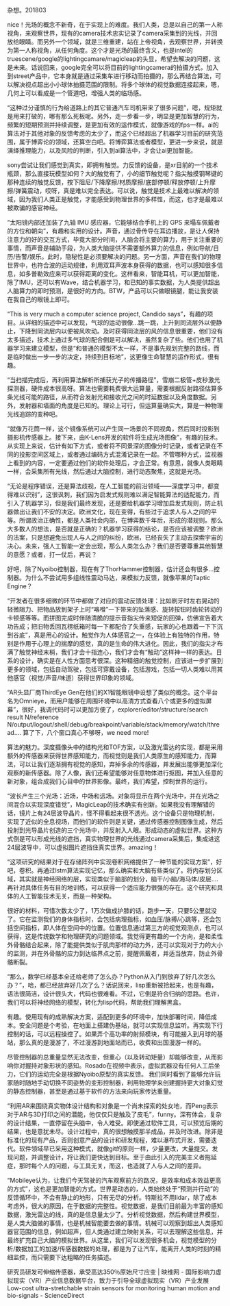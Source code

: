 

杂想。201803


nice！光场的概念不新奇，在于实现上的难度。我们人类，总是以自己的第一人称视角，来观察世界，现有的camera技术忠实记录了camera采集到的光线，并回放给眼睛。而另外一个领域，就是三维重建，站在上帝视角，去观察世界，并转换为第一人称视角，从任何角度。这个才是光场的最终含义，也是intel的truescene/google的lightingcamare/magicleap的头显，希望去解决的问题，这是未来。话说回来，google完全可以将目前的lightingcamera的拍摄方式，加入到street产品中，它本身就是通过采集车进行移动而拍摄的，那么再结合算法，可以解决视点超出小小球体拍摄范围的限制。将多个球体的视觉数据连接起来，嗯，几何上可以看成是一个管道吧，增强人类的临场感。





“这种过分谨慎的行为给道路上的其它普通汽车司机带来了很多问题”，嗯，规矩就是用来打破的，哪有那么死板呢。另外，走一步看一步，明显是更加智慧的行为，频繁的短期预测并持续调整，是更加有效的运作模式，就像游戏的fps一样。ai的算法对于其他对象的反馈考虑的太少了，而这个已经超出了机器学习目前的研究范围，属于博弈论的领域，还算空白吧。将博弈算法或者模型，更进一步来说，就是演绎推理能力，以及风险的判断，引入到ai算法中，才会让ai更加智能。




sony尝试让我们感觉到真实，即拥有触觉。力反馈的设备，是xr目前的一个技术瓶颈，那么直接玩模型如何？大的触觉有了，小的细节触觉呢？指尖触摸钢琴键的那种连续的触觉反馈，按下阻尼/下降摩擦/材质摩擦/底部停顿/释放停顿/上升摩擦/弹簧震动，哎呀，真是难以完全表达。可以说，触觉是技术上最难以解决的领域，因为我们人类正是触觉，才能感受到物理世界的多样性，而这，也才是最难以被欺骗的感官神经。




“太阳镜内部还加装了九轴 IMU 感应器，它能够结合手机上的 GPS 来塌车佩戴者的方位和朝向”，有趣和实用的设计。声音，通过骨传导在耳边播放，是让人保持注意力的好的交互方式，毕竟大部分时间，人脑会将主要的算力，用于关注重要的事情，而声音是辅助手段，为人类大脑提供不需要额外算力的信息，例如导航/日历/告警/娱乐。此时，隐秘性是必须要解决的问题。另一方面，声音在我们的物理世界中，也符合波的运动规律，利用双耳声波本身获得的数据，也可以感知很多信息，如多普勒效应来可以获得距离的变化。这样看来，智能耳机，可以更加智能，除了IMU，还可以有Wave，结合机器学习，和已知的事实数据，为人类提供超出人脑算力的即时预测，是很好的方向。BTW，产品可以只做眼镜腿，能让我安装在我自己的眼镜上即可。





“This is very much a computer science project, Candido says”，有趣的项目。从详细的描述中可以发现，气球的运动很像...跳一跳，上升到同流层外以便静止，下降到同流层内以便被风吹动。及时获得同流层的风的信息很重要，他们没有太多描述，技术上通过多气球的配合倒是可以解决，虽然复杂了些。他们也用了机器学习来建立模型，但是“和普通的模型不太一样，不是事先规划完整的路线，而是临时做出一步一步的决定，持续到目标地”，这更像生命智慧的运作形式，很有趣。




“当扫描完成后，再利用算法解析所捕获光子的传播路径”，雪崩二极管+皮秒激光探测器，硬件成本很高呀。算法也需要耗费很大运算量，需要根据反射路径估算多条光线可能的路径，从而符合发射光和接收光之间的时延数据以及角度数据。另外，发射器和墙面的角度是已知的。理论上可行，但运算量确实大，算是一种物理光线追踪的变种吧。



“就像万花筒一样，这个镜像系统可以产生同一场景的不同视角，然后同时投影到摄影机传感器上。接下来，由K-Lens开发的软件将生成光场图像”，有趣的技术。从实现上来说，估计有如下方式，或者将不同景深的图像分时记录，或者记录在不同的投影空间区域上，或者通过编码方式混淆记录在一起。不管哪种方式，监视器上看到的内容，一定要通过他们的软件处理后，才会正常。有意思，就像人类眼睛一样，会采集所有光线，然后通过大脑控制，进行动态聚焦，这就是光场。





“无论是程序错误，还是算法歧视，在人工智能的前沿领域——深度学习中，都变得难以识别”，这很讽刺，我们因为启发式规则难以满足智能算法的适配能力，而引入了机器学习，但是我们最终发现，还是要给机器学习增加启发式规则，防止机器做出让我们不安的决定。欧洲文化，现在变得，有些过于追求人与人之间的平等。所谓政治正确性，都是人类社会内部，在博弈数千年后，形成的潜规则。那么大多数人的想法，是否就是正确的？机器学习获得的结论，是否应该被调整？欧洲的法案，只是想避免出现人与人之间的纠纷，欧洲，已经丧失了主动去探索宇宙的决心。未来，强人工智能一定会出现，那么人类怎么办？我们是否要尊重其他智慧的意愿？或者，打一仗后，再说？





好吧，除了Nyoibo控制器，现在有了ThorHammer控制器，估计还会有很多...控制器。为什么不尝试用多组线性震动马达，来模拟力反馈，就像苹果的Taptic Engine？



“开发者在很多细微的环节中都做了对应的震动反馈处理：比如刷牙时左右晃动的轻微阻力、把物品放到架子上时“咯噔”一下带来的坠落感、旋转按钮时齿轮转动的卡顿感等等。而拼图完成时伴随清脆的提示音指尖传来短促的回弹，仿佛宣告着大功告成；把旧物丢回瓦楞纸箱时每一下都配合了失重感，玩家的心也跟着一下下沉到谷底”，真是用心的设计。触觉作为人体感官之一，在体验上有独特的作用，特别是作用于心理上的揣摩的感觉，真的是生命的伟大进化。因此，我们的指尖才布满了触觉神经末梢，我们才会十指连心，我们才会有“触动”这样神一样的表达。日系的设计，确实是在人性方面思考很深。这种精细的触觉控制，应该进一步扩展到更多的领域，包括自动驾驶，包括可穿戴设备，包括游戏，包括一切人类难以用其他感官（视觉/声音/味道）获得世界印象的领域。





“AR头显厂商ThirdEye Gen在他们的X1智能眼镜中设想了类似的概念。这个平台名为Omnieye，而用户能够在周围环境中以高清方式查看八个或更多的虚拟屏幕”，很好，我调代码时可以更加方便了，explorer/editor/structure/search result N/reference N/output/logout/shell/debug/breakpoint/variable/stack/memory/watch/thread.... 算了下，八个窗口真心不够呀，we need more!



算法的魅力。深度摄像头中的结构光和TOF方案，以及激光雷达的实现，都是采用额外的传感器来获得世界感知能力，而视觉则是我们人类原生的感知能力，而算法，可以让我们逐渐拥有视觉的感知，弃掉多余的传感器，并发展出能够更加深化观察的新传感器。除了人像，我们还希望能够对任意物体进行抠图，并加入任意的新对象，组合成我们心目中的世界影像。最终，我们希望，控制世界的运行。




“波长产生三个光场：近场，中场和远场。对象将显示在两个光场中，并在光场之间混合以实现深度错觉”，MagicLeap的技术确实有创新。如果我没有理解错的话，镜片上有24层波导晶片，怪不得看起来很不透光。这个设备只是物理机制，实现了近似的全息视场，而他们的软件则是关键，通过传感器控制图像生成，然后投射到光导晶片创造的三个光场中，并反射入人眼。形成动态的虚拟世界。这种方式倒是可以形成光线的遮挡，真实物理世界的光线通过camera采集后，集成进这24层波导中，可以虚拟图片遮挡住真实世界。amazing！




“这项研究的结果对于在存储阵列中实现卷积网络提供了一种节能的实现方案”，好吧，卷积。再通过lstm算法实现记忆，那么确实和大脑有些类似了。将内存划分区域，其实就是神经网络的层，实现类似于脑部的划分，脑干/小脑/海马体/皮层.... 再针对具体任务有目的地训练，可以获得一个适应能力很强的存在。这个研究和具体的人工智能技术无关，而是一种架构。




很好的材料，可惜次数太少了，1万次做成护膝的话，跑步一天，只要5公里就没了。它在监测我们的身体指标时，会包括病理指标，如血压/脉搏/心跳等，还会包括空间指标，即人体在空间中的位置。位置信息通过第三方的视觉观测点，也可以获得，这是传统数学和物理研究的问题领域。我觉得更有趣的一个方向，是和柔性外骨骼结合起来，除了能提供类似于肌肉那样的动力外，还可以实现对于力的大小的监测，并在外骨骼的应力到达临界点之前，提醒佩戴者，并适当放弃，防止外骨骼断裂。




“那么，数学已经基本全还给老师了怎么办？Python从入门到放弃了好几次怎么办？”，哈，都已经放弃好几次了么？话说回来，lisp重新被拾起来，也是有趣，语法很简洁，设计很头大，代码也很难看。不过，它倒是符合归纳的思路。也许，我们可以将神经网络的模型，转化为lisp代码，帮助我们理解黑盒。




有趣。使用现有的成熟解决方案，适配到更多的环境中，加快部署时间，降低成本。安全问题是个考验，在地面上搭建伪基站，就可以实现信息监听。再实现下行控制的话，可以远程操控了。如果弄个高功率的射频模块，有可能接入到月球的基站，那么真的是漫游了，不过漫游到地面站而已，收费和出国漫游一样的。




尽管控制器的总重量显然无法改变，但重心（以及转动矩量）却能够改变，从而影响你对握持对象形状的感知。Rosado在视频中表示，虚拟武器没有任何人工后坐力，它们的运动完全是根据Nyoibo原型的真实反馈。
我们同时看到了能够允许玩家随时随地手动切换不同姿势的变形控制器，利用物理学来创建握持更大对象幻觉的静态控制器，甚至是通过基于软件的方法来向玩家传达重量。








“利用AR来围绕真实物体设计结构和对象是一个尚未探索的处女地，而Peng表示对于AR与3D打印之间的潜能，他仅仅只是触及了皮毛”，funny。深有体会，复杂的设计结果，一直停留在头脑中，令人难受。即使通过软件工具，可以预览后期的结果，也是意犹未尽。设计过程中，真的很想触摸那半成品，并及时改进。除非是标准化的现有产品，否则创意产品的设计和研发规程，难以瀑布式开发，需要迭代。软件领域早已采用这种模式，就像git的原则一样，少量更改，大量提交。发现问题，并调整设计，将让我们更快达到目标。至于由此引入的完美主义者拖延症，那时每个人的问题，与工具无关，而这，也造就了人与人之间的差异。



“Mobileye认为，让我们今天驾驶的汽车观察前方的路况，是效率和成本效益更高的方式”，这也是更加智能的方式。世界是动态的，人类始终处于“预测并行动”的反馈循环中，不会有静止的地形，只有无尽的分析。特斯拉不用lidar，除了成本考虑外，很大的原因，在于数据的完整性。视觉数据，是我们目前最为丰富的感知数据，激光雷达的线，真的是信息量太少了。分析视觉数据，然后构建世界模型，是人类大脑做的事情，也是机械智能要去做的事情。机械可以观察到超出人类感知器官范围的信息，例如超声，但人类通过建立映射关系，可以去理解这些信息，并最终扩充自己大脑的模拟世界。从这里，我们可以发现很多机会，视觉模型的分析/数据加工的加速/传感器数据的处理，都是为了让汽车，能离开人类的时刻的精细监控，而只需要下达粗略的任务描述。

研究员研发可伸缩传感器，承受高达350％原始尺寸应变 | 映维网 - 国际影响力虚拟现实（VR）产业信息数据平台，致力于引导全球虚拟现实（VR）产业发展
Low-cost ultra-stretchable strain sensors for monitoring human motion and bio-signals - ScienceDirect

